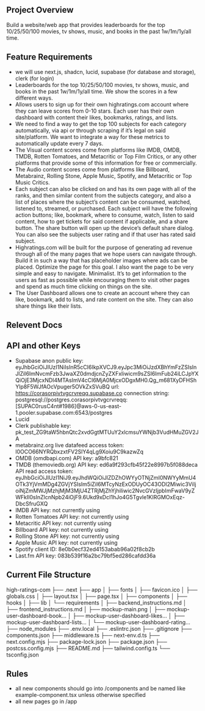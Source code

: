 ## Project Overview
Build a website/web app that provides leaderboards for the top 10/25/50/100 movies, tv shows, music, and books in the past 1w/1m/1y/all time.

## Feature Requirements
- we will use next.js, shadcn, lucid, supabase (for database and storage), clerk (for login)
- Leaderboards for the top 10/25/50/100 movies, tv shows, music, and books in the past 1w/1m/1y/all time. We show the scores in a few different ways.
- Allows users to sign up for their own highratings.com account where they can leave scores from 0-10 stars. Each user has their own dashboard with content their likes, bookmarks, ratings, and lists.
- We need to find a way to get the top 100 subjects for each category automatically, via api or through scraping if it’s legal on said site/platform. We want to integrate a way for these metrics to automatically update every 7 days.
- The Visual content scores come from platforms like IMDB, OMDB, TMDB, Rotten Tomatoes, and Metacritic or Top Film Critics, or any other platforms that provide some of this information for free or commercially.
- The Audio content scores come from platforms like Billboard, Metabrainz, Rolling Stone, Apple Music, Spotify, and Metacritic or Top Music Critics.
- Each subject can also be clicked on and has its own page with all of the ranks, and then similar content from the subjects category, and also a list of places where the subject’s content can be consumed, watched, listened to, streamed, or purchased. Each subject will have the following action buttons; like, bookmark, where to consume, watch, listen to said content, how to get tickets for said content if applicable, and a share button. The share button will open up the device’s default share dialog. You can also see the subjects user rating and if that user has rated said subject.
- Highratings.com will be built for the purpose of generating ad revenue through all of the many pages that we hope users can navigate through. Build it in such a way that has placeholder images where ads can be placed. Optimize the page for this goal. I also want the page to be very simple and easy to navigate. Minimalist. It’s to get information to the users as fast as possible while encouraging them to visit other pages and spend as much time clicking on things on the site.
- The User Dashboard allows one to create an account where they can like, bookmark, add to lists, and rate content on the site. They can also share things like their lists.

## Relevent Docs

## API and other Keys
- Supabase anon public key: eyJhbGciOiJIUzI1NiIsInR5cCI6IkpXVCJ9.eyJpc3MiOiJzdXBhYmFzZSIsInJlZiI6ImNvcmFzb3JwaXZ0dmdjcnZyZXFxIiwicm9sZSI6ImFub24iLCJpYXQiOjE3MjcxNDI4MTAsImV4cCI6MjA0MjcxODgxMH0.Qg_m681XyDFHShYlp8F5WJfAOcVpuger5OVkZxSVuBQ url: https://corasorpivtvgcrvreqq.supabase.co connection string: postgresql://postgres.corasorpivtvgcrvreqq:[SUPAC0rusC4nt#1986]@aws-0-us-east-1.pooler.supabase.com:6543/postgres
- Lucid 
- Clerk publishable key: pk_test_ZG9taW5hbnQtc2xvdGgtMTUuY2xlcmsuYWNjb3VudHMuZGV2JA
- metabrainz.org live datafeed access token: l0OCO66NYRQbxzxtFV2SlY4qLg9Xoiu9C9kazwZq
- OMDB (omdbapi.com) API key: a9bfc821
- TMDB (themoviedb.org) API key: ed6a9f293cfb45f22e8997b5f088deca API read access token: eyJhbGciOiJIUzI1NiJ9.eyJhdWQiOiJlZDZhOWYyOTNjZmI0NWYyMmU4OTk3YjVmMDg4ZGVjYSIsIm5iZiI6MTcyNzExODUyOC43ODI2Miwic3ViIjoiNjZmMWJjMzhjMjM3MjU4ZTRjMjZhYjhiIiwic2NvcGVzIjpbImFwaV9yZWFkIl0sInZlcnNpb24iOjF9.6Ukd9xDcI1hJo4G5Tgvle1KIRGMOxEqz-DbcSfruGXQ
- IMDB API key: not currently using
- Rotten Tomatoes API key: not currently using
- Metacritic API key: not currently using
- Billboard API key: not currently using
- Rolling Stone API key: not currently using
- Apple Music API key: not currently using
- Spotify client ID: 8e0b0ecf32ed4153abab96a02f8cb2b
- Last.fm API key: 083b539f16a2bc79bf5ed286cafdd36a

## Current File Structure
high-ratings-com
├── .next
├── app
│   ├── fonts
│   ├── favicon.ico
│   ├── globals.css
│   ├── layout.tsx
│   ├── page.tsx
│   ├── components
│   ├── hooks
│   ├── lib
│   └── requirements
│       ├── backend_instructions.md
│       ├── frontend_instructions.md
│       ├── mockup-main.png
│       ├── mockup-user-dashboard-book...
│       ├── mockup-user-dashboard-likes...
│       ├── mockup-user-dashboard-lists...
│       └── mockup-user-dashboard-rating...
├── node_modules
├── .env.local
├── .eslintrc.json
├── .gitignore
├── components.json
├── middleware.ts
├── next-env.d.ts
├── next.config.mjs
├── package-lock.json
├── package.json
├── postcss.config.mjs
├── README.md
├── tailwind.config.ts
└── tsconfig.json

## Rules
- all new components should go into /components and be named like example-component.tsx unless otherwise specified
- all new pages go in /app  